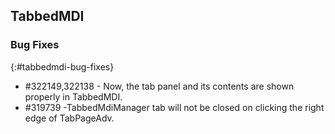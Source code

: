 ## TabbedMDI

### Bug Fixes
{:#tabbedmdi-bug-fixes}

* \#322149,322138 - Now, the tab panel and its contents are shown properly in TabbedMDI.
* \#319739 -TabbedMdiManager tab will not be closed on clicking the right edge of TabPageAdv.